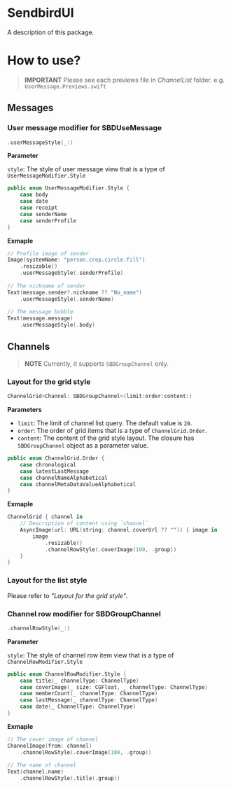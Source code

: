 # SendbirdUI

A description of this package.

# How to use?

> **IMPORTANT** Please see each previews file in *ChannelList* folder. e.g. `UserMessage.Previews.swift`

## Messages

### User message modifier for SBDUseMessage

```swift
.userMessageStyle(_:)
```

**Parameter**

`style`: The style of user message view that is a type of `UserMessageModifier.Style`

```swift
public enum UserMessageModifier.Style {
    case body
    case date
    case receipt
    case senderName
    case senderProfile
}
```

**Exmaple**

```swift
// Profile image of sender
Image(systemName: "person.crop.circle.fill")
    .resizable()
    .userMessageStyle(.senderProfile)
    
// The nickname of sender
Text(message.sender?.nickname ?? "No_name")
    .userMessageStyle(.senderName)
    
// The message bubble
Text(message.message)
    .userMessageStyle(.body)
```

## Channels

> **NOTE** Currently, it supports `SBDGroupChannel` only.

### Layout for the grid style

```swift
ChannelGrid<Channel: SBDGroupChannel>(limit:order:content:)
```

**Parameters**

- `limit`: The limit of channel list query. The default value is `20`.
- `order`: The order of grid items that is a type of `ChannelGrid.Order`.
- `content`: The content of the grid style layout. The closure has `SBDGroupChannel` object as a parameter value.

```swift
public enum ChannelGrid.Order {
    case chronological
    case latestLastMessage
    case channelNameAlphabetical
    case channelMetaDataValueAlphabetical
}
```

**Exmaple**

```swift
ChannelGrid { channel in
    // Description of content using `channel`
    AsyncImage(url: URL(string: channel.coverUrl ?? "")) { image in
        image
            .resizable()
            .channelRowStyle(.coverImage(100, .group))
    }
}
```

### Layout for the list style

Please refer to *"Layout for the grid style"*.


### Channel row modifier for SBDGroupChannel

```swift
.channelRowStyle(_:)
```

**Parameter**

`style`: The style of channel row item view that is a type of `ChannelRowModifier.Style`

```swift
public enum ChannelRowModifier.Style {
    case title(_ channelType: ChannelType)
    case coverImage(_ size: CGFloat, _ channelType: ChannelType)
    case memberCount(_ channelType: ChannelType)
    case lastMessage(_ channelType: ChannelType)
    case date(_ ChannelType: ChannelType)
}
```

**Exmaple**

```swift
// The cover image of channel
ChannelImage(from: channel)
    .channelRowStyle(.coverImage(100, .group))
    
// The name of channel
Text(channel.name)
    .channelRowStyle(.title(.group))
```
